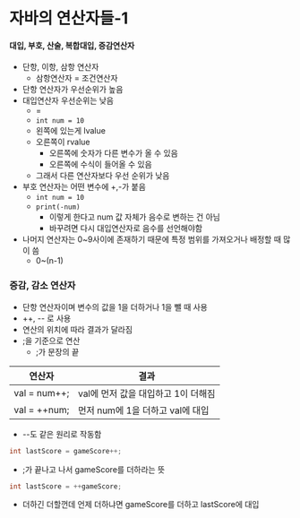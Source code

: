 # 자바의 연산자들-1

#### 대입, 부호, 산술, 복합대입, 증감연산자

- 단항, 이항, 삼항 연산자
  - 삼항연산자 = 조건연산자
- 단항 연산자가 우선순위가 높음
- 대입연산자 우선순위는 낮음
  - =
  - `int num = 10` 
  - 왼쪽에 있는게 lvalue
  - 오른쪽이 rvalue
    - 오른쪽에 숫자가 다른 변수가 올 수 있음
    - 오른쪽에 수식이 들어올 수 있음
  - 그래서 다른 연산자보다 우선 순위가 낮음
- 부호 연산자는 어떤 변수에 +,-가 붙음
  -  `int num = 10`
  - `print(-num)`
    - 이렇게 한다고 num 값 자체가 음수로 변하는 건 아님
    - 바꾸려면 다시 대입연산자로 음수를 선언해야함
- 나머지 연산자는 0~9사이에 존재하기 때문에 특정 범위를 가져오거나 배정할 때 많이 씀
  - 0~(n-1)

### 증감, 감소 연산자

- 단항 연산자이며 변수의 값을 1을 더하거나 1을 뺄 때 사용
- ++, -- 로 사용
- 연산의 위치에 따라 결과가 달라짐
- ;을 기준으로 연산
  - ;가 문장의 끝

| 연산자       | 결과                                |
| ------------ | ----------------------------------- |
| val = num++; | val에 먼저 값을 대입하고 1이 더해짐 |
| val = ++num; | 먼저 num에 1을 더하고 val에 대입    |

- --도 같은 원리로 작동함

```java
int lastScore = gameScore++;
```

- ;가 끝나고 나서 gameScore를 더하라는 뜻

```java
int lastScore = ++gameScore;
```

- 더하긴 더할껀데 언제 더하냐면 gameScore를 더하고 lastScore에 대입

